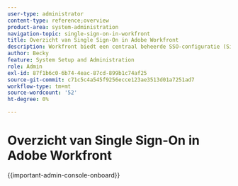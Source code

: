 ```yaml
---
user-type: administrator
content-type: reference;overview
product-area: system-administration
navigation-topic: single-sign-on-in-workfront
title: Overzicht van Single Sign-On in Adobe Workfront
description: Workfront biedt een centraal beheerde SSO-configuratie (Single Sign-On) die Workfront eenvoudig kan integreren met uw bestaande SSO-oplossing. Deze configuratie is eenvoudig in te stellen en te beheren en is beschikbaar voor zowel OnDemand- als OnPremise Enterprise-klanten.
author: Becky
feature: System Setup and Administration
role: Admin
exl-id: 87f1b6c0-6b74-4eac-87cd-899b1c74af25
source-git-commit: c71c5c4a545f9256ecce123ae3513d01a7251ad7
workflow-type: tm+mt
source-wordcount: '52'
ht-degree: 0%

---
```


# Overzicht van Single Sign-On in Adobe Workfront

<!--Audited: 12/2023-->

{{important-admin-console-onboard}}

<!--REMOVE ME MARCH 2026-->


<!--Workfront provides a centrally managed single sign-on (SSO) configuration that integrates Workfront with your existing corporate SSO solution. This configuration is available for both OnDemand and OnPremise Enterprise customers. 

To use the SSO functionality in Workfront, your organization needs to set up an SSO application. You can then configure Workfront so that it can communicate with your SSO solution.

Federated solutions allow users to log in to all their applications by entering their username and password in a centralized login portal.

![SSO federated](assets/overview-sso-wf-fed-only.png)


## Configure your firewall

When using an SSO solution, Workfront initiates a connection to your server on the specified port.

If your firewall or mail server is configured to allow access only to specific vendors, you must add certain Workfront IP addresses to your firewall allowlist. For more information, see [Configure your firewall's allowlist](../../../administration-and-setup/get-started-wf-administration/configure-your-firewall.md).

## Configure Single Sign-On

Workfront integrates with the following SSO solutions:

* Federated solutions that support SAML 2.0

  For information about integrating Workfront with SAML 2.0, see [Configure Adobe Workfront with SAML 2.0](../../../administration-and-setup/add-users/single-sign-on/configure-workfront-saml-2.md).

* Federated solutions that support SAML 2.0 using ADFS

  For information about integrating Workfront with SAML 2.0 using ADFS, see [Configure Adobe Workfront with SAML 2.0 using ADFS](../../../administration-and-setup/add-users/single-sign-on/configure-workfront-saml-2-adfs.md).-->

